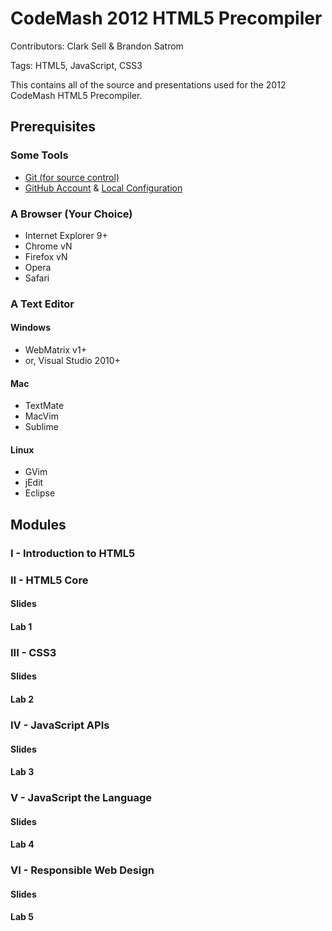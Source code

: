 # CodeMash 2012 HTML5 Precompiler
Contributors: Clark Sell & Brandon Satrom

Tags: HTML5, JavaScript, CSS3

This contains all of the source and presentations used for the 2012 CodeMash HTML5 Precompiler.

## Prerequisites

### Some Tools

* [Git (for source control)](http://git-scm.org)
* [GitHub Account](http://github.com) & [Local Configuration](http://#)

### A Browser (Your Choice)

* Internet Explorer 9+
* Chrome vN
* Firefox vN
* Opera
* Safari

### A Text Editor

#### Windows

* WebMatrix v1+
* or, Visual Studio 2010+

#### Mac

* TextMate
* MacVim
* Sublime

#### Linux

* GVim
* jEdit
* Eclipse

## Modules

### I - Introduction to HTML5

### II - HTML5 Core

#### Slides
#### Lab 1

### III - CSS3

#### Slides
#### Lab 2

### IV - JavaScript APIs

#### Slides
#### Lab 3

### V - JavaScript the Language

#### Slides
#### Lab 4

### VI - Responsible Web Design

#### Slides
#### Lab 5